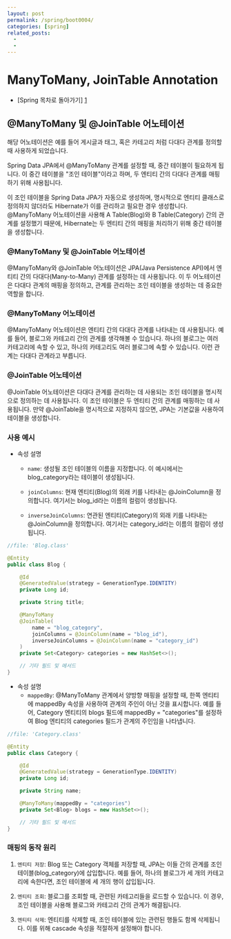 ```yaml
---
layout: post
permalink: /spring/boot0004/
categories: [spring]
related_posts:
  -
  - 
---
```


# ManyToMany, JoinTable Annotation


- [Spring 목차로 돌아가기] [1]

[1]: https://aminsc.github.io/spring/


## @ManyToMany 및 @JoinTable 어노테이션
해당 어노테이션은 예를 들어 게시글과 태그, 혹은 카테고리 처럼 다대다 관계를 정의할 때 사용하게 되었습니다.

Spring Data JPA에서 @ManyToMany 관계를 설정할 때, 중간 테이블이 필요하게 됩니다. 
이 중간 테이블을 "조인 테이블"이라고 하며, 두 엔티티 간의 다대다 관계를 매핑하기 위해 사용됩니다.

이 조인 테이블을 Spring Data JPA가 자동으로 생성하며, 
명시적으로 엔티티 클래스로 정의하지 않더라도 Hibernate가 이를 관리하고 필요한 경우 생성합니다. 
@ManyToMany 어노테이션을 사용해 A Table(Blog)와 B Table(Category) 간의 관계를 설정했기 때문에, 
Hibernate는 두 엔티티 간의 매핑을 처리하기 위해 중간 테이블을 생성합니다.


### @ManyToMany 및 @JoinTable 어노테이션
@ManyToMany와 @JoinTable 어노테이션은 JPA(Java Persistence API)에서 
엔티티 간의 다대다(Many-to-Many) 관계를 설정하는 데 사용됩니다. 
이 두 어노테이션은 다대다 관계의 매핑을 정의하고, 관계를 관리하는 조인 테이블을 생성하는 데 중요한 역할을 합니다.


### @ManyToMany 어노테이션
@ManyToMany 어노테이션은 엔티티 간의 다대다 관계를 나타내는 데 사용됩니다. 
예를 들어, 블로그와 카테고리 간의 관계를 생각해볼 수 있습니다. 
하나의 블로그는 여러 카테고리에 속할 수 있고, 하나의 카테고리도 여러 블로그에 속할 수 있습니다. 
이런 관계는 다대다 관계라고 부릅니다.


### @JoinTable 어노테이션
@JoinTable 어노테이션은 다대다 관계를 관리하는 데 사용되는 조인 테이블을 명시적으로 
정의하는 데 사용됩니다. 이 조인 테이블은 두 엔티티 간의 관계를 매핑하는 데 사용됩니다. 만약 @JoinTable을 명시적으로 지정하지 않으면, JPA는 기본값을 사용하여 테이블을 생성합니다.



### 사용 예시
- 속성 설명
  - `name`: 생성될 조인 테이블의 이름을 지정합니다. 이 예시에서는 blog_category라는 테이블이 생성됩니다.

  - `joinColumns`: 현재 엔티티(Blog)의 외래 키를 나타내는 @JoinColumn을 정의합니다. 여기서는 blog_id라는 이름의 컬럼이 생성됩니다.

  - `inverseJoinColumns`: 연관된 엔티티(Category)의 외래 키를 나타내는 @JoinColumn을 정의합니다. 여기서는 category_id라는 이름의 컬럼이 생성됩니다.
~~~java
//file: 'Blog.class'

@Entity
public class Blog {

    @Id
    @GeneratedValue(strategy = GenerationType.IDENTITY)
    private Long id;

    private String title;

    @ManyToMany
    @JoinTable(
        name = "blog_category",
        joinColumns = @JoinColumn(name = "blog_id"),
        inverseJoinColumns = @JoinColumn(name = "category_id")
    )
    private Set<Category> categories = new HashSet<>();

    // 기타 필드 및 메서드
}
~~~

- 속성 설명
  - `mappedBy`:  @ManyToMany 관계에서 양방향 매핑을 설정할 때, 한쪽 엔티티에 mappedBy 속성을 사용하여 관계의 주인이 아닌 것을 표시합니다. 예를 들어, Category 엔티티의 blogs 필드에 mappedBy = "categories"를 설정하여 Blog 엔티티의 categories 필드가 관계의 주인임을 나타냅니다.
~~~java
//file: 'Category.class'

@Entity
public class Category {

    @Id
    @GeneratedValue(strategy = GenerationType.IDENTITY)
    private Long id;

    private String name;

    @ManyToMany(mappedBy = "categories")
    private Set<Blog> blogs = new HashSet<>();

    // 기타 필드 및 메서드
}

~~~

### 매핑의 동작 원리
1. `엔티티 저장`: Blog 또는 Category 객체를 저장할 때, JPA는 이들 간의 관계를 조인 테이블(blog_category)에 삽입합니다. 예를 들어, 하나의 블로그가 세 개의 카테고리에 속한다면, 조인 테이블에 세 개의 행이 삽입됩니다.

2. `엔티티 조회`: 블로그를 조회할 때, 관련된 카테고리들을 로드할 수 있습니다. 이 경우, 조인 테이블을 사용해 블로그와 카테고리 간의 관계가 해결됩니다.

3. `엔티티 삭제`: 엔티티를 삭제할 때, 조인 테이블에 있는 관련된 행들도 함께 삭제됩니다. 이를 위해 cascade 속성을 적절하게 설정해야 합니다.
